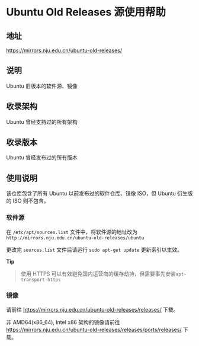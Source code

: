 # Ubuntu Old Releases 源使用帮助

## 地址

<https://mirrors.nju.edu.cn/ubuntu-old-releases/>

## 说明

Ubuntu 旧版本的软件源、镜像

## 收录架构

Ubuntu 曾经支持过的所有架构

## 收录版本

Ubuntu 曾经发布过的所有版本

## 使用说明

该仓库包含了所有 Ubuntu 以前发布过的软件仓库、镜像 ISO，但 Ubuntu
衍生版的 ISO 则不包含。

### 软件源

在 `/etc/apt/sources.list` 
文件中，将软件源的地址改为
`http://mirrors.nju.edu.cn/ubuntu-old-releases/ubuntu`

更改完 `sources.list`  文件后请运行
`sudo apt-get update` 更新索引以生效。

**Tip**
> 使用 HTTPS 可以有效避免国内运营商的缓存劫持，但需要事先安装`apt-transport-https`

### 镜像

请前往 <https://mirrors.nju.edu.cn/ubuntu-old-releases/releases/> 下载。

非 AMD64(x86_64), Intel x86 架构的镜像请前往
<https://mirrors.nju.edu.cn/ubuntu-old-releases/releases/ports/releases/>
下载。
